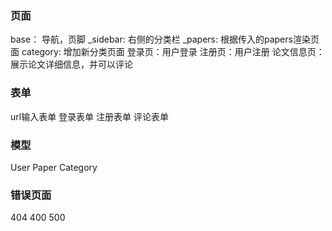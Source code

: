 ### 页面
base： 导航，页脚
_sidebar: 右侧的分类栏
_papers: 根据传入的papers渲染页面
category: 增加新分类页面
登录页：用户登录
注册页：用户注册
论文信息页：展示论文详细信息，并可以评论
### 表单
url输入表单
登录表单
注册表单
评论表单
### 模型
User
Paper
Category
### 错误页面
404
400
500
